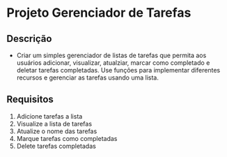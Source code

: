 # Projeto Gerenciador de Tarefas

## Descrição
- Criar um simples gerenciador de listas de tarefas que permita aos usuários adicionar, visualizar, atualziar, marcar como completado e deletar tarefas completadas. Use funções para implementar diferentes recursos e gerenciar as tarefas usando uma lista.

## Requisitos
1. Adicione tarefas a lista
2. Visualize a lista de tarefas
3. Atualize o nome das tarefas
4. Marque tarefas como completadas
5. Delete tarefas completadas
